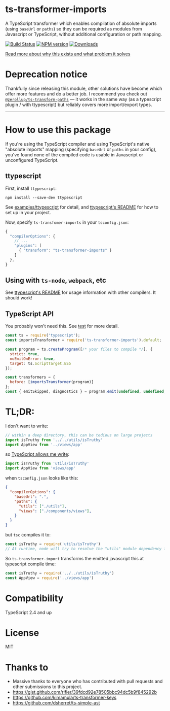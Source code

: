 # ts-transformer-imports

A TypeScript transformer which enables compilation of absolute imports (using `baseUrl` or `paths`) so they can be required as modules from Javascript or TypeScript, without additional configuration or path mapping.

[![Build Status][travis-image]][travis-url]
[![NPM version][npm-image]][npm-url]
[![Downloads](https://img.shields.io/npm/dm/ts-transformer-imports.svg)](https://www.npmjs.com/package/ts-transformer-imports)

<!--
## Why this exists / related issues

* https://github.com/Microsoft/TypeScript/issues/5039
* https://github.com/Microsoft/TypeScript/issues/15479
* https://github.com/Microsoft/TypeScript/issues/16088
* https://github.com/Microsoft/TypeScript/issues/10866
* https://github.com/Microsoft/TypeScript/issues/24599
* https://stackoverflow.com/questions/50019789/how-to-compile-typescript-modules-with-baseurl-paths-settings-in-tsconfig
-->

[Read more about why this exists and what problem it solves](https://medium.com/@grrowl/fixing-absolute-imports-in-typescript-797f405176eb)

# Deprecation notice

Thankfully since releasing this module, other solutions have become which offer more features and do a better job. I recommend you check out [`@zerollup/ts-transform-paths`](https://github.com/zerkalica/zerollup/tree/master/packages/ts-transform-paths) — it works in the same way (as a typescript plugin / with ttypescript) but reliably covers more import/export types.

---

# How to use this package

If you're using the TypeScript compiler and using TypeScript's native "absolute imports" mapping (specifying `baseUrl` or `paths` in your config), you've found none of the compiled code is usable in Javascript or unconfigured TypeScript.

## ttypescript

First, install `ttypescript`:

```
npm install --save-dev ttypescript
```

See [examples/ttypescript](examples/ttypescript) for detail, and [ttypescript's README](https://github.com/cevek/ttypescript/blob/master/README.md) for how to set up in your project.

Now, specify `ts-transfomer-imports` in your `tsconfig.json`:

```js
{
  "compilerOptions": {
    // ...
    "plugins": [
      { "transform": "ts-transformer-imports" }
    ]
  },
}
```

## Using with `ts-node`, `webpack`, etc

See [ttypescript's README](https://github.com/cevek/ttypescript/blob/master/README.md) for usage information with other compilers. It should work!

## TypeScript API

You probably won't need this. See [test](test) for more detail.

```js
const ts = require('typescript');
const importsTransformer = require('ts-transformer-imports').default;

const program = ts.createProgram([/* your files to compile */], {
  strict: true,
  noEmitOnError: true,
  target: ts.ScriptTarget.ES5
});

const transformers = {
  before: [importsTransformer(program)]
};
const { emitSkipped, diagnostics } = program.emit(undefined, undefined, undefined, false, transformers);
```

# TL;DR:

I don't want to write:

```js
// within a deep directory, this can be tedious on large projects
import isTruthy from '../../utils/isTruthy'
import AppView from '../views/app'
```

so [TypeScript allows me write](https://www.typescriptlang.org/docs/handbook/module-resolution.html#path-mapping):

```js
import isTruthy from 'utils/isTruthy'
import AppView from 'views/app'
```

when `tsconfig.json` looks like this:

```json
{
  "compilerOptions": {
    "baseUrl": ".",
    "paths": {
      "utils": ["./utils"],
      "views": ["./components/views"],
    }
  }
}
```


but `tsc` compiles it to:

```js
const isTruthy = require('utils/isTruthy')
// At runtime, node will try to resolve the "utils" module dependency from within node_modules and fail
```

So `ts-transformer-import` transforms the emitted javascript this at typescript compile time:

```js
const isTruthy = require('../../utils/isTruthy')
const AppView = require('../views/app')
```

# Compatibility

TypeScript 2.4 and up

# License

MIT

[travis-image]:https://travis-ci.org/grrowl/ts-transformer-imports.svg?branch=master
[travis-url]:https://travis-ci.org/grrowl/ts-transformer-imports
[npm-image]:https://img.shields.io/npm/v/ts-transformer-imports.svg?style=flat
[npm-url]:https://npmjs.org/package/ts-transformer-imports

# Thanks to

* Massive thanks to everyone who has contributed with pull requests and other submissions to this project.
* https://gist.github.com/rifler/39fdcd92e78505bbc94dc5b9f845292b
* https://github.com/kimamula/ts-transformer-keys
* https://github.com/dsherret/ts-simple-ast
